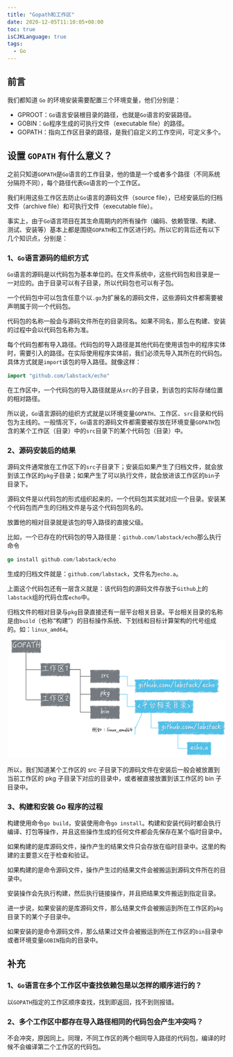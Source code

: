 ```yaml
---
title: "Gopath和工作区"
date: 2020-12-05T11:10:05+08:00
toc: true
isCJKLanguage: true
tags: 
  - Go
---
```

## 前言
我们都知道 `Go` 的环境安装需要配置三个环境变量，他们分别是：

- GPROOT：`Go`语言安装根目录的路径，也就是`Go`语言的安装路径。
- GOBIN：`Go`程序生成的可执行文件（executable file）的路径。
- GOPATH：指向工作区目录的路径，是我们自定义的工作空间，可定义多个。


## 设置 `GOPATH` 有什么意义？

之前只知道`GOPATH`是`Go`语言的工作目录，他的值是一个或者多个路径（不同系统分隔符不同），每个路径代表`Go`语言的一个工作区。

我们利用这些工作区去防止`Go`语言的源码文件（source file），已经安装后的归档文件（archive file）和可执行文件（executable file）。

事实上，由于`Go`语言项目在其生命周期内的所有操作（编码、依赖管理、构建、测试、安装等）基本上都是围绕`GOPATH`和工作区进行的。所以它的背后还有以下几个知识点，分别是：

### 1、`Go`语言源码的组织方式

`Go`语言的源码是以代码包为基本单位的。在文件系统中，这些代码包和目录是一一对应的。由于目录可以有子目录，所以代码包也可以有子包。

一个代码包中可以包含任意个以`.go`为扩展名的源码文件，这些源码文件都需要被声明属于同一个代码包。

代码包的名称一般会与源码文件所在的目录同名。如果不同名，那么在构建、安装的过程中会以代码包名称为准。

每个代码包都有导入路径。代码包的导入路径是其他代码在使用该包中的程序实体时，需要引入的路径。在实际使用程序实体前，我们必须先导入其所在的代码包。具体方式就是`import`该包的导入路径。就像这样：

```go
import "github.com/labstack/echo"
```

在工作区中，一个代码包的导入路径就是从`src`的子目录，到该包的实际存储位置的相对路径。

所以说，`Go`语言源码的组织方式就是以环境变量`GOPATH`、工作区、`src`目录和代码包为主线的。一般情况下，`Go`语言的源码文件都需要被存放在环境变量`GOPATH`包含的某个工作区（目录）中的`src`目录下的某个代码包（目录）中。

### 2、源码安装后的结果

源码文件通常放在工作区下的`src`子目录下；安装后如果产生了归档文件，就会放到该工作区的`pkg`子目录；如果产生了可以执行文件，就会放进该工作区的`bin`子目录下。

源码文件是以代码包的形式组织起来的，一个代码包其实就对应一个目录。安装某个代码包而产生的归档文件是与这个代码包同名的。

放置他的相对目录就是该包的导入路径的直接父级。

比如，一个已存在的代码包的导入路径是：`github.com/labstack/echo`那么执行命令

```go
go install github.com/labstack/echo
```

生成的归档文件就是：`github.com/labstack`，文件名为`echo.a`。

上面这个代码包还有一层含义就是：该代码包的源码文件存放于`Github`上的`labstack`组的代码仓库`echo`中。

归档文件的相对目录与`pkg`目录直接还有一层平台相关目录。平台相关目录的名称是由`build`（也称“构建”）的目标操作系统、下划线和目标计算架构的代号组成的。如：`linux_amd64`。

![](image/2fdfb5620e072d864907870e61ae5f3c.png)

所以，我们知道某个工作区的 src 子目录下的源码文件在安装后一般会被放置到当前工作区的 pkg 子目录下对应的目录中，或者被直接放置到该工作区的 bin 子目录中。

### 3、构建和安装 Go 程序的过程

构建使用命令`go build`，安装使用命令`go install`。构建和安装代码时都会执行编译、打包等操作，并且这些操作生成的任何文件都会先保存在某个临时目录中。

如果构建的是库源码文件，操作产生的结果文件只会存放在临时目录中。这里的构建的主要意义在于检查和验证。

如果构建的是命令源码文件，操作产生过的结果文件会被搬运到源码文件所在的目录中。

安装操作会先执行构建，然后执行链接操作，并且把结果文件搬运到指定目录。

进一步说，如果安装的是库源码文件，那么结果文件会被搬运到所在工作区的`pkg`目录下的某个子目录中。

如果安装的是命令源码文件，那么结果过文件会被搬运到所在工作区的`bin`目录中或者环境变量`GOBIN`指向的目录中。

## 补充

### 1、`Go`语言在多个工作区中查找依赖包是以怎样的顺序进行的？

以`GOPATH`指定的工作区顺序查找，找到即返回，找不到则报错。

### 2、多个工作区中都存在导入路径相同的代码包会产生冲突吗？

不会冲突，原因同上。同理，不同工作区的两个相同导入路径的代码包，编译的时候不会编译第二个工作区的代码包。